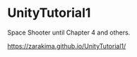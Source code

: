 # UnityTutorial1
Space Shooter until Chapter 4 and others.

https://zarakima.github.io/UnityTutorial1/
